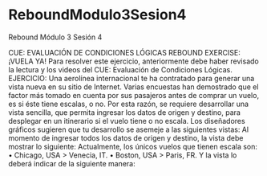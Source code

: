 # ReboundModulo3Sesion4

Rebound Módulo 3 Sesión 4

CUE: EVALUACIÓN DE CONDICIONES LÓGICAS
REBOUND EXERCISE: ¡VUELA YA!
Para resolver este ejercicio, anteriormente debe haber revisado la lectura y los videos del CUE: Evaluación 
de Condiciones Lógicas.
EJERCICIO:
Una aerolínea internacional te ha contratado para generar una vista nueva en su sitio de Internet. Varias 
encuestas han demostrado que el factor más tomado en cuenta por sus pasajeros antes de comprar un 
vuelo, es si éste tiene escalas, o no. Por esta razón, se requiere desarrollar una vista sencilla, que permita
ingresar los datos de origen y destino, para desplegar en un itinerario si el vuelo tiene o no escala. 
Los diseñadores gráficos sugieren que tu desarrollo se asemeje a las siguientes vistas:
Al momento de ingresar todos los datos de origen y destino, la vista debe mostrar lo siguiente:
Actualmente, los únicos vuelos que tienen escala son:
• Chicago, USA > Venecia, IT.
• Boston, USA > Paris, FR.
Y la vista lo deberá indicar de la siguiente manera:
